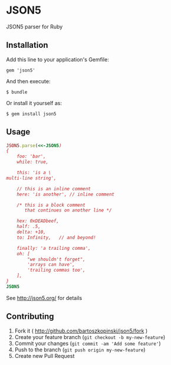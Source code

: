 # JSON5

JSON5 parser for Ruby

## Installation

Add this line to your application's Gemfile:

    gem 'json5'

And then execute:

    $ bundle

Or install it yourself as:

    $ gem install json5

## Usage

```ruby
JSON5.parse(<<-JSON5)
{
    foo: 'bar',
    while: true,

    this: 'is a \
multi-line string',

    // this is an inline comment
    here: 'is another', // inline comment

    /* this is a block comment
       that continues on another line */

    hex: 0xDEADbeef,
    half: .5,
    delta: +10,
    to: Infinity,   // and beyond!

    finally: 'a trailing comma',
    oh: [
        "we shouldn't forget",
        'arrays can have',
        'trailing commas too',
    ],
}
JSON5

```

See http://json5.org/ for details

## Contributing

1. Fork it ( http://github.com/bartoszkopinski/json5/fork )
2. Create your feature branch (`git checkout -b my-new-feature`)
3. Commit your changes (`git commit -am 'Add some feature'`)
4. Push to the branch (`git push origin my-new-feature`)
5. Create new Pull Request
